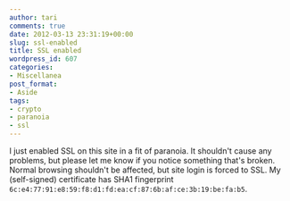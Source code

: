 ```yaml
---
author: tari
comments: true
date: 2012-03-13 23:31:19+00:00
slug: ssl-enabled
title: SSL enabled
wordpress_id: 607
categories:
- Miscellanea
post_format:
- Aside
tags:
- crypto
- paranoia
- ssl
---
```


I just enabled SSL on this site in a fit of paranoia.  It shouldn't cause any
problems, but please let me know if you notice something that's broken.  Normal
browsing shouldn't be affected, but site login is forced to SSL.  My
(self-signed) certificate has SHA1 fingerprint
`6c:e4:77:91:e8:59:f8:d1:fd:ea:cf:87:6b:af:ce:3b:19:be:fa:b5`.
